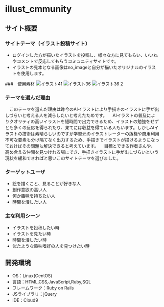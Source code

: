 # illust_cmmunity

## サイト概要
### サイトテーマ（イラスト投稿サイト）
- ログインした方が描いたイラストを投稿し、様々な方に見てもらい、いいねやコメントで反応してもらうコミュニティサイトです。
- イラストの見本となる画像はno_imageと自分が描いたオリジナルのイラストを使用します。

###　使用素材
![イラスト41](https://github.com/DWC-Mario/nagano_cake/assets/129601109/5ed896d6-222c-4abe-8d50-d283ed8e38b8)
![イラスト36](https://github.com/DWC-Mario/nagano_cake/assets/129601109/6326809c-fd92-43f2-b0ba-a38de819d0d2)
![イラスト36 2](https://github.com/DWC-Mario/nagano_cake/assets/129601109/82da80a2-7ff6-4d75-bdc9-3ebd7d38fcc6)

### テーマを選んだ理由
　このテーマを選んだ理由は昨今のAIイラストにより手描きのイラストに手が出しづらいと考える人を減らしたいと考えたためです。
　AIイラストの普及によりクオリティの高いイラストを短時間で出力できるため、イラストの勉強をせずとも多くの反応を得られたり、果てには収益を得ている人もいます。しかしAIイラストの技術は素晴らしいのですが学習元のイラストレーターの版権や商用利用不可な要素も分け隔てなく出力するため、手描きでイラストが描けるようになっておけばその問題も解決できると考えています。
　目標とできる作者さんや、高め合える仲間を見つけれる場にでき、手描きイラストに手が出しづらいという現状を緩和できればと思いこのサイトテーマを選びました。
### ターゲットユーザ
- 絵を描くこと、見ることが好きな人 
- 創作意欲の高い人 
- 何か趣味を持ちたい人
- 時間を潰したい人

### 主な利用シーン
- イラストを投稿したい時
- イラストを見たい時
- 時間を潰したい時
- 似たような趣味嗜好の人を見つけたい時

## 開発環境
- OS：Linux(CentOS)
- 言語：HTML,CSS,JavaScript,Ruby,SQL
- フレームワーク：Ruby on Rails
- JSライブラリ：jQuery
- IDE：Cloud9

